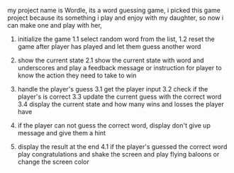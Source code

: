 my project name is Wordle, its a word guessing game, i picked this game project because its something i play and enjoy with my daughter, so now i can make one and play with her,

1. initialize the game
   1.1 select random word from the list,
   1.2 reset the game after player has played and let them guess another word

2. show the current state 
   2.1 show the current state with word and underscores and play a feedback message or instruction for player to know the action they need to take to win

3. handle the player's guess
   3.1 get the player input 
   3.2 check if the player's is correct
   3.3 update the current guess with the correct word
   3.4 display the current state and how many wins and losses the player have

4. if the player can not guess the correct word, display don't give up message and give them  a hint

5. display the result at the end
   4.1 if the player's guessed the correct word play congratulations and shake the screen and play flying baloons or change the screen color 
